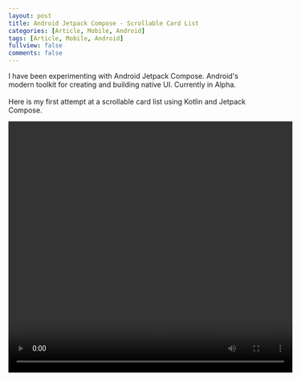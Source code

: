 ```yaml
---
layout: post
title: Android Jetpack Compose - Scrollable Card List
categories: [Article, Mobile, Android]
tags: [Article, Mobile, Android]
fullview: false
comments: false
---
```

I have been experimenting with Android Jetpack Compose. Android's modern toolkit for creating and building native UI. Currently in Alpha.
<br>
<br>
Here is my first attempt at a scrollable card list using Kotlin and Jetpack Compose. 


<video width="566" height="500" autoplay = true loop = true>
  <source src="/assets/media/p2.mp4" type="video/mp4">

Your browser does not support the video tag.
</video>
